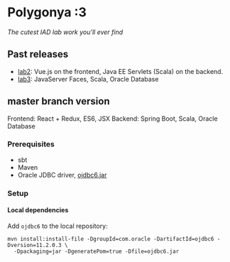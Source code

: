 # Polygonya :3

_The cutest IAD lab work you'll ever find_

## Past releases

* [lab2](https://github.com/band-of-four/polygonya/releases/tag/lab2):
Vue.js on the frontend, Java EE Servlets (Scala) on the backend.
* [lab3](https://github.com/band-of-four/polygonya/releases/tag/lab3):
JavaServer Faces, Scala, Oracle Database

## master branch version

Frontend: React + Redux, ES6, JSX
Backend: Spring Boot, Scala, Oracle Database

### Prerequisites

* sbt
* Maven
* Oracle JDBC driver, [ojdbc6.jar](https://www.oracle.com/technetwork/apps-tech/jdbc-112010-090769.html)

### Setup

#### Local dependencies

Add `ojdbc6` to the local repository:
```
mvn install:install-file -DgroupId=com.oracle -DartifactId=ojdbc6 -Dversion=11.2.0.3 \
  -Dpackaging=jar -DgeneratePom=true -Dfile=ojdbc6.jar
```

